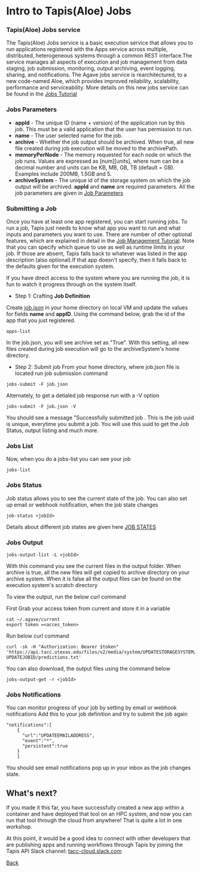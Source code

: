 # Intro to Tapis(Aloe) Jobs

### Tapis(Aloe) Jobs service
The Tapis(Aloe) Jobs service is a basic execution service that allows you to run applications registered with the Apps service across multiple, distributed, heterogeneous systems through a common REST interface.The service manages all aspects of execution and job management from data staging, job submission, monitoring, output archiving, event logging, sharing, and notifications. 
The Agave jobs service is rearchitectured, to a new code-named Aloe, which provides improved reliability, scalability, performance and serviceability. More details on this new jobs service can be found in the [Jobs Tutorial](https://tacc-cloud.readthedocs.io/projects/agave/en/latest/agave/guides/jobs/introduction.html)


### Jobs Parameters 
* **appId**	- The unique ID (name + version) of the application run by this job. This must be a valid application that the user has permission to run.
* **name**	-  The user selected name for the job.
* **archive**	-	Whether the job output should be archived. When true, all new file created during job execution will be moved to the archivePath.
* **memoryPerNode**	-	The memory requested for each node on which the job runs. Values are expressed as [num][units], where num can be a decimal number and units can be KB, MB, GB, TB (default = GB). Examples include 200MB, 1.5GB and 5.
* **archiveSystem**	-	The unique id of the storage system on which the job output will be archived.
**appId** and **name** are required parameters. 
All the job parameters are given in [Job Parameters](https://tacc-cloud.readthedocs.io/projects/agave/en/latest/agave/guides/jobs/aloe-job-changes.html)


### Submitting a Job
Once you have at least one app registered, you can start running jobs.  To run a job, Tapis just needs to know what app you want to run and what inputs and parameters you want to use. There are number of other optional features, which are explained in detail in the [Job Management Tutorial](https://tacc-cloud.readthedocs.io/projects/agave/en/latest/agave/guides/jobs/job-submission.html).
Note that you can specify which queue to use as well as runtime limits in your job.  If those are absent, Tapis falls back to whatever was listed in the app description (also optional).If that app doesn't specify, then it falls back to the defaults given for the execution system.

If you have direct access to the system where you are running the job, it is fun to watch it progress through on the system itself.  

* Step 1: Crafting **Job Definition**

Create [job.json](https://github.com/tapis-project/hpc-in-the-cloud/blob/master/block4/templates/job.json) in your home directory on local VM and update the values for fields **name** and **appID**. 
Using the command below, grab the id of the app that you just registered.

```
apps-list

```
In the job.json, you will see archive set as "True". With this setting, all new files created during job execution will go to the archiveSystem's home directory. 


* Step 2: Submit job
From your home directory, where job.json file is located run job submission command
```
jobs-submit -F job.json
```
Alternately, to get a detialed job response run with a -V option
```
jobs-submit -F job.json -V

```
You should see a message "Successfully submitted job <jobID>. This is the job uuid is unique, everytime you submit a job. You will use this uuid to get the Job Status, output listing and much more.



### Jobs List
Now, when you do a jobs-list you can see your job
```
jobs-list

```

### Jobs Status
Job status allows you to see the current state of the job. You can also set up email or webhook notification, when the job state changes

```
job-status <jobId>

```
Details about different job states are given here [JOB STATES](https://tacc-cloud.readthedocs.io/projects/agave/en/latest/agave/guides/jobs/aloe-job-changes.html#job-states)


### Jobs Output
```
jobs-output-list -L <jobId>

```
With this command you see the current files in the output folder. When archive is true, all the new files will get copied to archive directory on your archive system. When it is false all the output files can be found on the execution system's scratch directory

To view the output, run the below curl command

First Grab your access token from current and store it in a variable
```
cat ~/.agave/current
export token =<acces_token>
```				
Run below curl command
```
curl -sk -H "Authorization: Bearer $token" 'https://api.tacc.utexas.edu/files/v2/media/system/UPDATESTORAGESYSTEM/UPDATEUSER/archive/jobs/job-UPDATEJOBID/predictions.txt'
```

You can also download, the output files using the command below
```
jobs-output-get -r <jobId>
```


### Jobs Notifications
You can monitor progress of your job by setting by email or webhook notifications
Add this to your job definition and try to submit the job again
```
"notifications":[
    {
      "url":"UPDATEEMAILADDRESS",
      "event":"*",
      "persistent":true
    }
    ]
```
You should see email notifications pop up in your inbox as the job changes state.

## What's next?

If you made it this far, you have successfully created a new app within a container and have deployed that tool on an HPC system, and now you can run that tool through the cloud from anywhere!  That is quite a lot in one workshop.

At this point, it would be a good idea to connect with other developers that are publishing apps and running workflows through Tapis by joining the Tapis API Slack channel: [tacc-cloud.slack.com](tacc-cloud.slack.com)



[Back](index.md)
